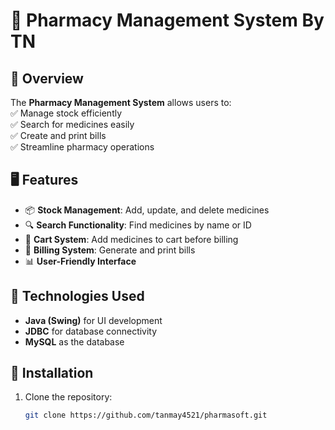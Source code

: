 # 💊 Pharmacy Management System By TN

## 📌 Overview
The **Pharmacy Management System** allows users to:  
✅ Manage stock efficiently  
✅ Search for medicines easily  
✅ Create and print bills  
✅ Streamline pharmacy operations  

## 🖥️ Features
- 📦 **Stock Management**: Add, update, and delete medicines  
- 🔍 **Search Functionality**: Find medicines by name or ID  
- 🛒 **Cart System**: Add medicines to cart before billing  
- 🧾 **Billing System**: Generate and print bills  
- 📊 **User-Friendly Interface**  

## 🚀 Technologies Used
- **Java (Swing)** for UI development  
- **JDBC** for database connectivity  
- **MySQL** as the database  

## 🔧 Installation
1. Clone the repository:
   ```bash
   git clone https://github.com/tanmay4521/pharmasoft.git


